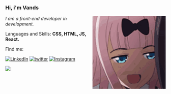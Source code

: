 ### Hi, i'm Vands
<img align='right' src="https://github.com/uandsu/uandsu/blob/main/ara-anime.gif" width="230">
<p><em> I am a front-end developer in development.</a>
 </em></p>
 
<p align="left">
  Languages and Skills: <strong>CSS, HTML, JS, React.</strong>
</p>


<p align="left">
 Find me:
</p>


[![LinkedIn](https://img.shields.io/badge/LinkedIn-0077B5?style=for-the-badge&logo=linkedin&logoColor=white)](https://www.linkedin.com/in/uandersonmoises/)
[![twitter](https://img.shields.io/badge/twitter-1DA1F2?style=for-the-badge&logo=twitter&logoColor=white)](https://twitter.com/euuandsu)
[![Instagram](https://img.shields.io/badge/Instagram-E4405F?style=for-the-badge&logo=instagram&logoColor=white)](https://www.instagram.com/uandersonmoises/)

<div>
  <a href="https://github.com/uandsu"> <img height="180em" src="https://github-readme-stats.vercel.app/api?username=uandsu&show_icons=true&theme=tokyonight&include_all_commits=true&count_private=true"/>

<!--
**uandsu/uandus** is a repository because its `README.md` (this file) appears on your GitHub profile.

Here are some ideas to get you started:

- 🔭 I’m currently working on ...
- 🌱 I’m currently learning ...
- 👯 I’m looking to collaborate on ...
- 🤔 I’m looking for help with ...
- 💬 Ask me about ...
- 📫 How to reach me: ...
- 😄 Pronouns: ...
- ⚡ Fun fact: ...
-->
